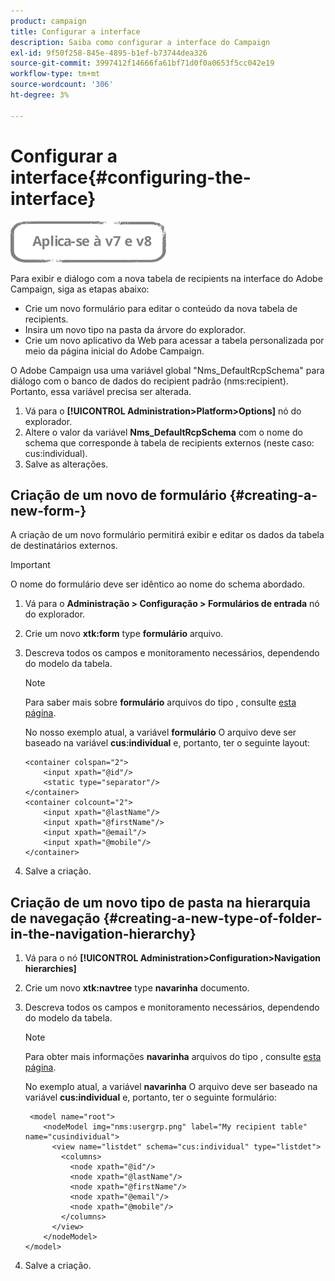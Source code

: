 ```yaml
---
product: campaign
title: Configurar a interface
description: Saiba como configurar a interface do Campaign
exl-id: 9f50f258-845e-4895-b1ef-b73744dea326
source-git-commit: 3997412f14666fa61bf71d0f0a0653f5cc042e19
workflow-type: tm+mt
source-wordcount: '306'
ht-degree: 3%

---
```


# Configurar a interface{#configuring-the-interface}

![](../../assets/common.svg)

Para exibir e diálogo com a nova tabela de recipients na interface do Adobe Campaign, siga as etapas abaixo:

* Crie um novo formulário para editar o conteúdo da nova tabela de recipients.
* Insira um novo tipo na pasta da árvore do explorador.
* Crie um novo aplicativo da Web para acessar a tabela personalizada por meio da página inicial do Adobe Campaign.

O Adobe Campaign usa uma variável global &quot;Nms_DefaultRcpSchema&quot; para diálogo com o banco de dados do recipient padrão (nms:recipient). Portanto, essa variável precisa ser alterada.

1. Vá para o **[!UICONTROL Administration>Platform>Options]** nó do explorador.
1. Altere o valor da variável **Nms_DefaultRcpSchema** com o nome do schema que corresponde à tabela de recipients externos (neste caso: cus:individual).
1. Salve as alterações.

## Criação de um novo de formulário {#creating-a-new-form-}

A criação de um novo formulário permitirá exibir e editar os dados da tabela de destinatários externos.

>[!IMPORTANT]
>
>O nome do formulário deve ser idêntico ao nome do schema abordado.

1. Vá para o **Administração > Configuração > Formulários de entrada** nó do explorador.
1. Crie um novo **xtk:form** type **formulário** arquivo.
1. Descreva todos os campos e monitoramento necessários, dependendo do modelo da tabela.

   >[!NOTE]
   >
   >Para saber mais sobre **formulário** arquivos do tipo , consulte [esta página](../../configuration/using/identifying-a-form.md).

   No nosso exemplo atual, a variável **formulário** O arquivo deve ser baseado na variável **cus:individual** e, portanto, ter o seguinte layout:

   ```
   <container colspan="2">
       <input xpath="@id"/>
       <static type="separator"/>
   </container>
   <container colcount="2">
       <input xpath="@lastName"/>
       <input xpath="@firstName"/>
       <input xpath="@email"/>
       <input xpath="@mobile"/>
   </container> 
   ```

1. Salve a criação.

## Criação de um novo tipo de pasta na hierarquia de navegação {#creating-a-new-type-of-folder-in-the-navigation-hierarchy}

1. Vá para o nó **[!UICONTROL Administration>Configuration>Navigation hierarchies]**
1. Crie um novo **xtk:navtree** type **navarinha** documento.
1. Descreva todos os campos e monitoramento necessários, dependendo do modelo da tabela.

   >[!NOTE]
   >
   >Para obter mais informações **navarinha** arquivos do tipo , consulte [esta página](../../platform/using/adobe-campaign-explorer.md#about-navigation-hierarchy).

   No exemplo atual, a variável **navarinha** O arquivo deve ser baseado na variável **cus:individual** e, portanto, ter o seguinte formulário:

   ```
    <model name="root">
       <nodeModel img="nms:usergrp.png" label="My recipient table" name="cusindividual">
         <view name="listdet" schema="cus:individual" type="listdet">
           <columns>
             <node xpath="@id"/>
             <node xpath="@lastName"/>
             <node xpath="@firstName"/>
             <node xpath="@email"/>
             <node xpath="@mobile"/>
           </columns>
         </view>
       </nodeModel>
   </model>
   ```

1. Salve a criação.
